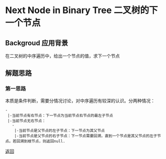 # Next Node in Binary Tree  二叉树的下一个节点

## Backgroud 应用背景
在二叉树的中序遍历中，给出一个节点的值，求下一个节点

## 解题思路
### 第一思路
本质是条件判断，需要分情况讨论，对中序遍历有较深的认识。分两种情况：

```
-
 |-当前节点有右节点：下一节点为当前节点右节点的最左子节点
 |-当前节点无右节点：
   -
    |-当前节点是父节点的左子节点：下一节点为其父节点
    |-当前节点是父节点的右子节点：下一节点需要回溯，直到一个节点是其父节点的左子节点。若回溯到根节点，则返回null.
```

[返回](./)